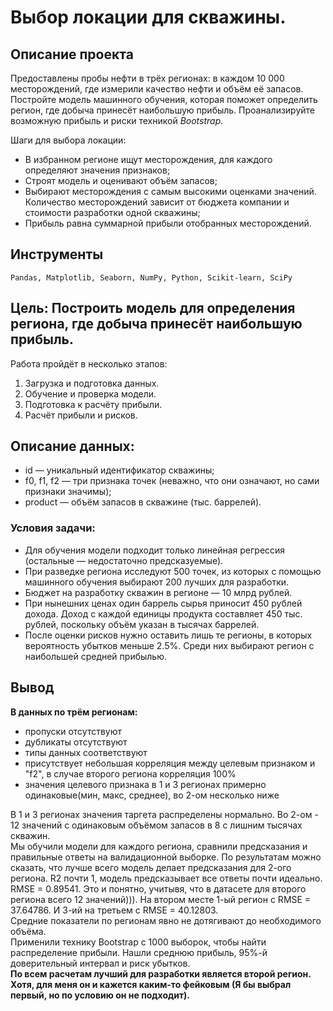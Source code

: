 # Выбор локации для скважины.
## Описание проекта
Предоставлены пробы нефти в трёх регионах: в каждом 10 000 месторождений, где измерили качество нефти и объём её запасов. Постройте модель машинного обучения, которая поможет определить регион, где добыча принесёт наибольшую прибыль. Проанализируйте возможную прибыль и риски техникой *Bootstrap.*

Шаги для выбора локации:

- В избранном регионе ищут месторождения, для каждого определяют значения признаков;
- Строят модель и оценивают объём запасов;
- Выбирают месторождения с самым высокими оценками значений. Количество месторождений зависит от бюджета компании и стоимости разработки одной скважины;
- Прибыль равна суммарной прибыли отобранных месторождений.
## Инструменты
<code>Pandas, Matplotlib, Seaborn, NumPy, Python, Scikit-learn, SciPy </code>
## Цель: Построить модель для определения региона, где добыча принесёт наибольшую прибыль.
     
   Работа пройдёт в несколько этапов:
 1. Загрузка и подготовка данных.
 2. Обучение и проверка модели.
 3. Подготовка к расчёту прибыли.
 4. Расчёт прибыли и рисков.
## Описание данных:

+ id — уникальный идентификатор скважины;
+ f0, f1, f2 — три признака точек (неважно, что они означают, но сами признаки значимы);
+ product — объём запасов в скважине (тыс. баррелей).

### Условия задачи:
+ Для обучения модели подходит только линейная регрессия (остальные — недостаточно предсказуемые).
+ При разведке региона исследуют 500 точек, из которых с помощью машинного обучения выбирают 200 лучших для разработки.
+ Бюджет на разработку скважин в регионе — 10 млрд рублей.
+ При нынешних ценах один баррель сырья приносит 450 рублей дохода. Доход с каждой единицы продукта составляет 450 тыс. рублей, поскольку объём указан в тысячах баррелей.
+ После оценки рисков нужно оставить лишь те регионы, в которых вероятность убытков меньше 2.5%. Среди них выбирают регион с наибольшей средней прибылью.
## Вывод   
**В данных по трём регионам:**  
+ пропуски отсутствуют   
+ дубликаты отсутствуют
+ типы данных соответствуют   
+ присутствует небольшая корреляция между целевым признаком и "f2", в случае второго региона корреляция 100%
+ значения целевого признака в 1 и 3 регионах примерно одинаковые(мин, макс, среднее), во 2-ом несколько ниже
    
В 1 и 3 регионах значения таргета распределены нормально. Во 2-ом - 12 значений с одинаковым объёмом запасов в 8 с лишним тысячах скважин.  
Мы обучили модели для каждого региона, сравнили предсказания и правильные ответы на валидационной выборке. По результатам можно сказать, что лучше всего модель делает предсказания для 2-ого региона. R2 почти 1, модель предсказывает все ответы почти идеально. RMSE = 0.89541. Это и понятно, учитывя, что в датасете для второго региона всего 12 значений))). На втором месте 1-ый регион с RMSE = 37.64786. И 3-ий на третьем c RMSE = 40.12803.                
Средние показатели по регионам явно не дотягивают до необходимого объёма.       
Применили технику Bootstrap с 1000 выборок, чтобы найти распределение прибыли. Нашли среднюю прибыль, 95%-й доверительный интервал и риск убытков.                   
**По всем расчетам лучший для разработки является второй регион. Хотя, для меня он и кажется каким-то фейковым (Я бы выбрал первый, но по условию он не подходит).**
